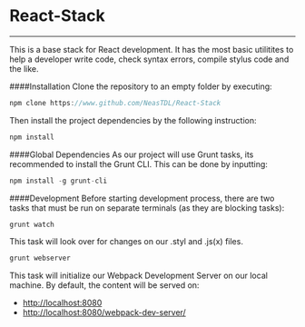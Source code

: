 # React-Stack
---
This is a base stack for React development. It has the most basic utilitites to help a developer write code, check syntax errors, compile stylus code and the like.

####Installation
Clone the repository to an empty folder by executing:

```javascript
npm clone https://www.github.com/NeasTDL/React-Stack
```

Then install the project dependencies by the following instruction:


```javascript
npm install
```

####Global Dependencies
As our project will use Grunt tasks, its recommended to install the Grunt CLI. This can be done by inputting:

```javascript
npm install -g grunt-cli
```

####Development
Before starting development process, there are two tasks that must be run on separate terminals (as they are blocking tasks):

```javascript
grunt watch
```
This task will look over for changes on our .styl and .js(x) files. 

```javascript
grunt webserver
```

This task will initialize our Webpack Development Server on our local machine. By default, the content will be served on:
* [http://localhost:8080](http://localhost:8080)
* [http://localhost:8080/webpack-dev-server/](http://localhost:8080/webpack-dev-server/)
